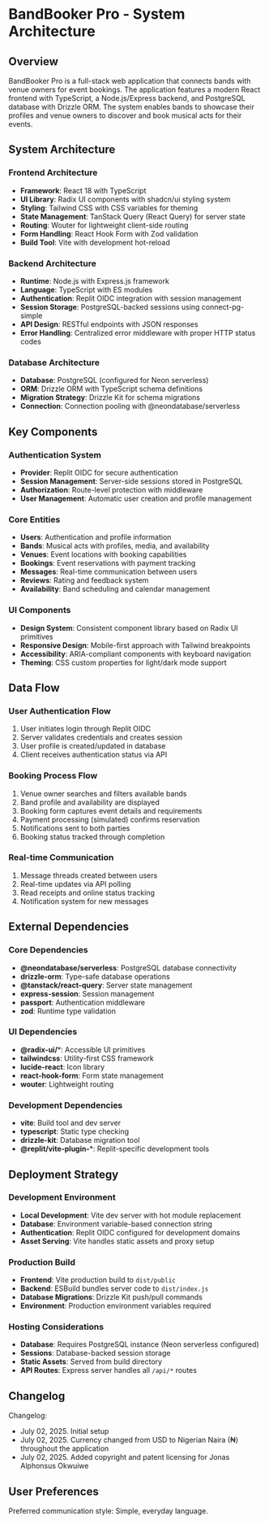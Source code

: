 # BandBooker Pro - System Architecture

## Overview

BandBooker Pro is a full-stack web application that connects bands with venue owners for event bookings. The application features a modern React frontend with TypeScript, a Node.js/Express backend, and PostgreSQL database with Drizzle ORM. The system enables bands to showcase their profiles and venue owners to discover and book musical acts for their events.

## System Architecture

### Frontend Architecture
- **Framework**: React 18 with TypeScript
- **UI Library**: Radix UI components with shadcn/ui styling system
- **Styling**: Tailwind CSS with CSS variables for theming
- **State Management**: TanStack Query (React Query) for server state
- **Routing**: Wouter for lightweight client-side routing
- **Form Handling**: React Hook Form with Zod validation
- **Build Tool**: Vite with development hot-reload

### Backend Architecture
- **Runtime**: Node.js with Express.js framework
- **Language**: TypeScript with ES modules
- **Authentication**: Replit OIDC integration with session management
- **Session Storage**: PostgreSQL-backed sessions using connect-pg-simple
- **API Design**: RESTful endpoints with JSON responses
- **Error Handling**: Centralized error middleware with proper HTTP status codes

### Database Architecture
- **Database**: PostgreSQL (configured for Neon serverless)
- **ORM**: Drizzle ORM with TypeScript schema definitions
- **Migration Strategy**: Drizzle Kit for schema migrations
- **Connection**: Connection pooling with @neondatabase/serverless

## Key Components

### Authentication System
- **Provider**: Replit OIDC for secure authentication
- **Session Management**: Server-side sessions stored in PostgreSQL
- **Authorization**: Route-level protection with middleware
- **User Management**: Automatic user creation and profile management

### Core Entities
- **Users**: Authentication and profile information
- **Bands**: Musical acts with profiles, media, and availability
- **Venues**: Event locations with booking capabilities
- **Bookings**: Event reservations with payment tracking
- **Messages**: Real-time communication between users
- **Reviews**: Rating and feedback system
- **Availability**: Band scheduling and calendar management

### UI Components
- **Design System**: Consistent component library based on Radix UI primitives
- **Responsive Design**: Mobile-first approach with Tailwind breakpoints
- **Accessibility**: ARIA-compliant components with keyboard navigation
- **Theming**: CSS custom properties for light/dark mode support

## Data Flow

### User Authentication Flow
1. User initiates login through Replit OIDC
2. Server validates credentials and creates session
3. User profile is created/updated in database
4. Client receives authentication status via API

### Booking Process Flow
1. Venue owner searches and filters available bands
2. Band profile and availability are displayed
3. Booking form captures event details and requirements
4. Payment processing (simulated) confirms reservation
5. Notifications sent to both parties
6. Booking status tracked through completion

### Real-time Communication
1. Message threads created between users
2. Real-time updates via API polling
3. Read receipts and online status tracking
4. Notification system for new messages

## External Dependencies

### Core Dependencies
- **@neondatabase/serverless**: PostgreSQL database connectivity
- **drizzle-orm**: Type-safe database operations
- **@tanstack/react-query**: Server state management
- **express-session**: Session management
- **passport**: Authentication middleware
- **zod**: Runtime type validation

### UI Dependencies
- **@radix-ui/***: Accessible UI primitives
- **tailwindcss**: Utility-first CSS framework
- **lucide-react**: Icon library
- **react-hook-form**: Form state management
- **wouter**: Lightweight routing

### Development Dependencies
- **vite**: Build tool and dev server
- **typescript**: Static type checking
- **drizzle-kit**: Database migration tool
- **@replit/vite-plugin-***: Replit-specific development tools

## Deployment Strategy

### Development Environment
- **Local Development**: Vite dev server with hot module replacement
- **Database**: Environment variable-based connection string
- **Authentication**: Replit OIDC configured for development domains
- **Asset Serving**: Vite handles static assets and proxy setup

### Production Build
- **Frontend**: Vite production build to `dist/public`
- **Backend**: ESBuild bundles server code to `dist/index.js`
- **Database Migrations**: Drizzle Kit push/pull commands
- **Environment**: Production environment variables required

### Hosting Considerations
- **Database**: Requires PostgreSQL instance (Neon serverless configured)
- **Sessions**: Database-backed session storage
- **Static Assets**: Served from build directory
- **API Routes**: Express server handles all `/api/*` routes

## Changelog

Changelog:
- July 02, 2025. Initial setup
- July 02, 2025. Currency changed from USD to Nigerian Naira (₦) throughout the application
- July 02, 2025. Added copyright and patent licensing for Jonas Alphonsus Okwuiwe

## User Preferences

Preferred communication style: Simple, everyday language.